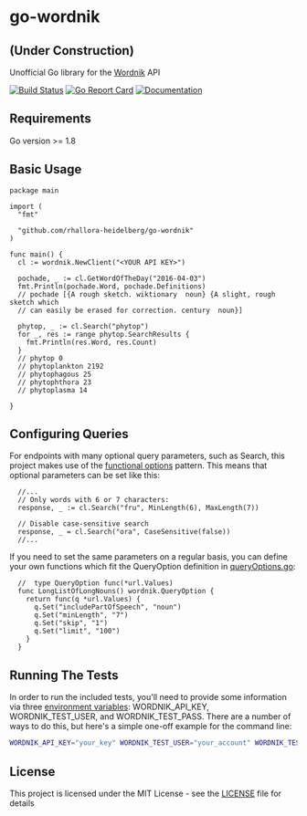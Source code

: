 # go-wordnik
## (Under Construction)
Unofficial Go library for the [Wordnik](https://www.wordnik.com/) API

[![Build Status](https://travis-ci.org/rhallora-heidelberg/go-wordnik.svg?branch=master)](https://travis-ci.org/rhallora-heidelberg/go-wordnik)
[![Go Report Card](https://goreportcard.com/badge/github.com/rhallora-heidelberg/go-wordnik)](https://goreportcard.com/report/github.com/rhallora-heidelberg/go-wordnik)
[![Documentation](https://godoc.org/github.com/rhallora-heidelberg/go-wordnik?status.svg)](http://godoc.org/github.com/rhallora-heidelberg/go-wordnik)

## Requirements
Go version >= 1.8

## Basic Usage
```golang
package main

import (
  "fmt"

  "github.com/rhallora-heidelberg/go-wordnik"
)

func main() {
  cl := wordnik.NewClient("<YOUR API KEY>")

  pochade, _ := cl.GetWordOfTheDay("2016-04-03")
  fmt.Println(pochade.Word, pochade.Definitions)
  // pochade [{A rough sketch. wiktionary  noun} {A slight, rough sketch which
  // can easily be erased for correction. century  noun}]

  phytop, _ := cl.Search("phytop")
  for _, res := range phytop.SearchResults {
    fmt.Println(res.Word, res.Count)
  }
  // phytop 0
  // phytoplankton 2192
  // phytophagous 25
  // phytophthora 23
  // phytoplasma 14

}
```

## Configuring Queries
For endpoints with many optional query parameters, such as Search, this project makes use of the [functional options](https://commandcenter.blogspot.com/2014/01/self-referential-functions-and-design.html) pattern. This means that optional parameters can be set like this:
```golang
  //...
  // Only words with 6 or 7 characters:
  response, _ := cl.Search("fru", MinLength(6), MaxLength(7))

  // Disable case-sensitive search
  response, _ = cl.Search("ora", CaseSensitive(false))
  //...
```

If you need to set the same parameters on a regular basis, you can define your own functions which fit the QueryOption definition in [queryOptions.go](queryOptions.go):
```golang
  //  type QueryOption func(*url.Values)
  func LongListOfLongNouns() wordnik.QueryOption {
    return func(q *url.Values) {
      q.Set("includePartOfSpeech", "noun")
      q.Set("minLength", "7")
      q.Set("skip", "1")
      q.Set("limit", "100")
    }
  }

```

## Running The Tests
In order to run the included tests, you'll need to provide some information via three [environment variables](https://www.twilio.com/blog/2017/01/how-to-set-environment-variables.html): WORDNIK_API_KEY, WORDNIK_TEST_USER, and WORDNIK_TEST_PASS. There are a number of ways to do this, but here's a simple one-off example for the command line:
```sh
WORDNIK_API_KEY="your_key" WORDNIK_TEST_USER="your_account" WORDNIK_TEST_PASS="your_password" go test
```

## License
This project is licensed under the MIT License - see the [LICENSE](LICENSE) file for details
